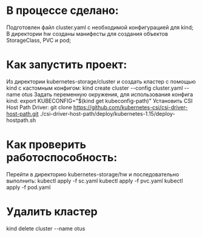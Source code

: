 # В процессе сделано:
Подготовлен файл cluster.yaml с необходимой конфигурацией для kind;
В директории hw созданы манифесты для создания объектов StorageClass, PVC и pod;
# Как запустить проект:
Из директории kubernetes-storage/cluster и создать кластер с помощью kind с кастомным конфигом: kind create cluster --config cluster.yaml --name otus
Задать переменную окружения, для использования конфига kind: export KUBECONFIG="$(kind get kubeconfig-path)"
Установить CSI Host Path Driver:
git clone https://github.com/kubernetes-csi/csi-driver-host-path.git
./csi-driver-host-path/deploy/kubernetes-1.15/deploy-hostpath.sh
# Как проверить работоспособность:
Перейти в директорию kubernetes-storage/hw и последовательно выполнить:
kubectl apply -f sc.yaml
kubectl apply -f pvc.yaml
kubectl apply -f pod.yaml

# Удалить кластер
kind delete cluster --name otus